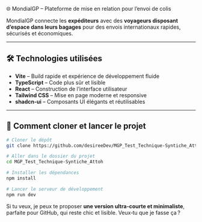 
🌐 MondialGP – Plateforme de mise en relation pour l’envoi de colis

MondialGP connecte les **expéditeurs** avec des **voyageurs disposant d’espace dans leurs bagages** pour des envois internationaux rapides, sécurisés et économiques.

---

## 🛠 Technologies utilisées

* **Vite** – Build rapide et expérience de développement fluide
* **TypeScript** – Code plus sûr et lisible
* **React** – Construction de l’interface utilisateur
* **Tailwind CSS** – Mise en page moderne et responsive
* **shadcn-ui** – Composants UI élégants et réutilisables

---

## 🚀 Comment cloner et lancer le projet

```bash
# Cloner le dépôt
git clone https://github.com/desireeDev/MGP_Test_Technique-Syntiche_Attoh.git

# Aller dans le dossier du projet
cd MGP_Test_Technique-Syntiche_Attoh

# Installer les dépendances
npm install

# Lancer le serveur de développement
npm run dev
```


Si tu veux, je peux te proposer **une version ultra-courte et minimaliste**, parfaite pour GitHub, qui reste chic et lisible.
Veux‑tu que je fasse ça ?
